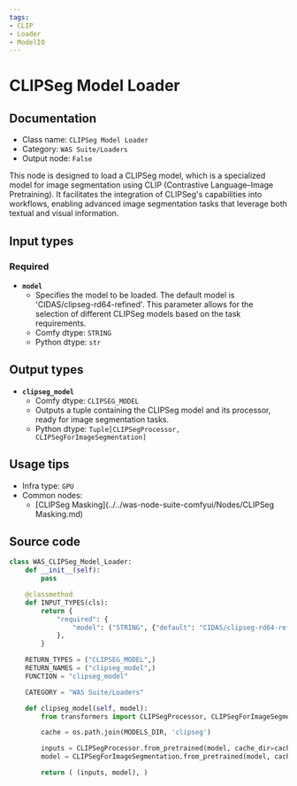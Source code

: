 ```yaml
---
tags:
- CLIP
- Loader
- ModelIO
---
```


# CLIPSeg Model Loader
## Documentation
- Class name: `CLIPSeg Model Loader`
- Category: `WAS Suite/Loaders`
- Output node: `False`

This node is designed to load a CLIPSeg model, which is a specialized model for image segmentation using CLIP (Contrastive Language–Image Pretraining). It facilitates the integration of CLIPSeg's capabilities into workflows, enabling advanced image segmentation tasks that leverage both textual and visual information.
## Input types
### Required
- **`model`**
    - Specifies the model to be loaded. The default model is 'CIDAS/clipseg-rd64-refined'. This parameter allows for the selection of different CLIPSeg models based on the task requirements.
    - Comfy dtype: `STRING`
    - Python dtype: `str`
## Output types
- **`clipseg_model`**
    - Comfy dtype: `CLIPSEG_MODEL`
    - Outputs a tuple containing the CLIPSeg model and its processor, ready for image segmentation tasks.
    - Python dtype: `Tuple[CLIPSegProcessor, CLIPSegForImageSegmentation]`
## Usage tips
- Infra type: `GPU`
- Common nodes:
    - [CLIPSeg Masking](../../was-node-suite-comfyui/Nodes/CLIPSeg Masking.md)



## Source code
```python
class WAS_CLIPSeg_Model_Loader:
    def __init__(self):
        pass

    @classmethod
    def INPUT_TYPES(cls):
        return {
            "required": {
                "model": ("STRING", {"default": "CIDAS/clipseg-rd64-refined", "multiline": False}),
            },
        }

    RETURN_TYPES = ("CLIPSEG_MODEL",)
    RETURN_NAMES = ("clipseg_model",)
    FUNCTION = "clipseg_model"

    CATEGORY = "WAS Suite/Loaders"

    def clipseg_model(self, model):
        from transformers import CLIPSegProcessor, CLIPSegForImageSegmentation

        cache = os.path.join(MODELS_DIR, 'clipseg')

        inputs = CLIPSegProcessor.from_pretrained(model, cache_dir=cache)
        model = CLIPSegForImageSegmentation.from_pretrained(model, cache_dir=cache)

        return ( (inputs, model), )

```
